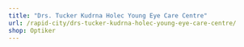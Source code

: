 ```yaml
---
title: "Drs. Tucker Kudrna Holec Young Eye Care Centre"
url: /rapid-city/drs-tucker-kudrna-holec-young-eye-care-centre/
shop: Optiker
---
```

